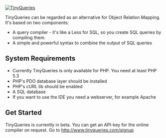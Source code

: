 [![TinyQueries](http://tinyqueries.com/css/images/tiny-queries-logo-large.png)](http://www.tinyqueries.com/)

TinyQueries can be regarded as an alternative for Object Relation Mapping. It's based on two components:
* A query compiler - it's like a Less for SQL, so you create SQL queries by compiling them.
* A simple and powerful syntax to combine the output of SQL queries

## System Requirements

* Currently TinyQueries is only available for PHP. You need at least PHP 5.3
* PHP's PDO database layer should be installed
* PHP's cURL lib should be enabled
* A SQL database
* If you want to use the IDE you need a webserver, for example Apache

## Get Started

TinyQueries is currently in beta. You can get an API-key for the online compiler on request.
Go to http://www.tinyqueries.com/signup

	